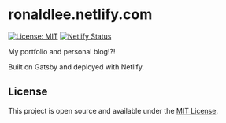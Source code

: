 # ronaldlee.netlify.com

[![License: MIT](https://img.shields.io/badge/License-MIT-blue.svg)](https://opensource.org/licenses/MIT) [![Netlify Status](https://api.netlify.com/api/v1/badges/44404e8f-78aa-4606-b710-8feed71eb4b7/deploy-status)](https://app.netlify.com/sites/ronaldlee/deploys)

My portfolio and personal blog!?!

Built on Gatsby and deployed with Netlify.

## License

This project is open source and available under the [MIT License](LICENSE).
